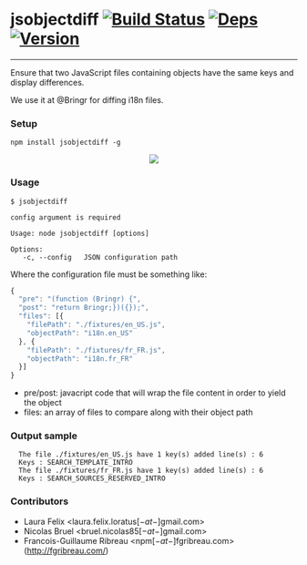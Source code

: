 # jsobjectdiff [![Build Status](https://drone.io/github.com/FGRibreau/jsobjectdiff/status.png)](https://drone.io/github.com/FGRibreau/jsobjectdiff/latest) [![Deps](https://david-dm.org/FGRibreau/jsobjectdiff.png)](https://david-dm.org/FGRibreau/jsobjectdiff) [![Version](http://badge.fury.io/js/jsobjectdiff.png)](https://david-dm.org/FGRibreau/jsobjectdiff)
----------------------------

Ensure that two JavaScript files containing objects have the same keys and display differences.

We use it at @Bringr for diffing i18n files.

### Setup

```shell
npm install jsobjectdiff -g
```

<p align="center">
<img src="https://cloud.githubusercontent.com/assets/138050/7396618/d95fbfe4-eea2-11e4-95a5-10e728402354.gif" />
</p>


### Usage

```shell
$ jsobjectdiff

config argument is required

Usage: node jsobjectdiff [options]

Options:
   -c, --config   JSON configuration path
```

Where the configuration file must be something like:

```javascript
{
  "pre": "(function (Bringr) {",
  "post": "return Bringr;})({});",
  "files": [{
    "filePath": "./fixtures/en_US.js",
    "objectPath": "i18n.en_US"
  }, {
    "filePath": "./fixtures/fr_FR.js",
    "objectPath": "i18n.fr_FR"
  }]
}
```

* pre/post: javacript code that will wrap the file content in order to yield the object
* files: an array of files to compare along with their object path

### Output sample

```shell
  The file ./fixtures/en_US.js have 1 key(s) added line(s) : 6
  Keys : SEARCH_TEMPLATE_INTRO
  The file ./fixtures/fr_FR.js have 1 key(s) added line(s) : 6
  Keys : SEARCH_SOURCES_RESERVED_INTRO
```

### Contributors

* Laura Felix <laura.felix.loratus[$-at-$]gmail.com>
* Nicolas Bruel <bruel.nicolas85[$-at-$]gmail.com>
* Francois-Guillaume Ribreau <npm[$-at-$]fgribreau.com> (http://fgribreau.com/)
